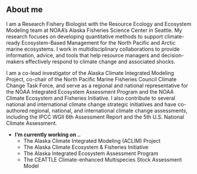 ## About me

I am a Research Fishery Biologist with the Resource Ecology and Ecosystem Modeling team at NOAA’s Alaska Fisheries Science Center in Seattle. My research focuses on developing quantitative methods to support climate-ready Ecosystem-Based Management for the North Pacific and Arctic marine ecosystems. I work in multidisciplinary collaborations to provide information, advice, and tools that help resource managers and decision-makers effectively respond to climate change and associated shocks.

I am a co-lead investigator of the Alaska Climate Integrated Modeling Project, co-chair of the North Pacific Marine Fisheries Council Climate Change Task Force, and serve as a regional and national representative for the NOAA Integrated Ecosystem Assessment Program and the NOAA Climate Ecosystem and Fisheries Initiative. I also contribute to several national and international climate change strategic initiatives and have co-authored regional, national, and international climate change assessments, including the IPCC WGII 6th Assessment Report and the 5th U.S. National Climate Assessment.

- **I’m currently working on ..**   
  - The Alaska Climate Integrated Modeling (ACLIM) Project  
  - The Alaska Climate Ecosystem & Fisheries Initiative  
  - The Alaska Integrated Ecosystem Assessment Program  
  - The CEATTLE Climate-enhanced Multispecies Stock Assessment Model  
<!--
**kholsman/kholsman** is a ✨ _special_ ✨ repository because its `README.md` (this file) appears on your GitHub profile.

Here are some ideas to get you started:

- 🔭 I’m currently working on ...
- 🌱 I’m currently learning ...
- 👯 I’m looking to collaborate on ...
- 🤔 I’m looking for help with ...
- 💬 Ask me about ...
- 📫 How to reach me: ...
- 😄 Pronouns: ...
- ⚡ Fun fact: ...
-->
